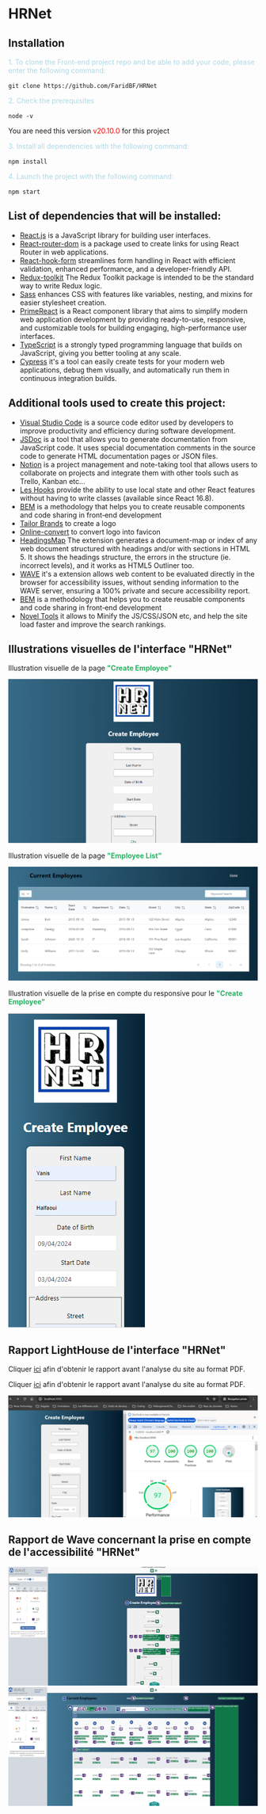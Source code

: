 # HRNet

## Installation

<span style="color:  #ADD8E6">1. To clone the Front-end project repo and be able to add your code, please enter the following command:</span>

```
git clone https://github.com/FaridBF/HRNet
```

<span style="color:  #ADD8E6">2. Check the prerequisites</span>

```
node -v
```

You are need this version <span style="color: #FF0000"> v20.10.0</span> for this project

<span style="color:  #ADD8E6">3. Install all dependencies with the following command:</span>

```
npm install
```

<span style="color:  #ADD8E6">4. Launch the project with the following command:

```
npm start
```

## List of dependencies that will be installed:

- [React.js](https://fr.reactjs.org/) is a JavaScript library for building user interfaces.
- [React-router-dom](https://www.npmjs.com/package/react-router-dom) is a package used to create links for using React Router in web applications.
- [React-hook-form](https://react-hook-form.co) streamlines form handling in React with efficient validation, enhanced performance, and a developer-friendly API.
- [Redux-toolkit](https://www.npmjs.com/package/@reduxjs/toolkit) The Redux Toolkit package is intended to be the standard way to write Redux logic.
- [Sass](https://sass-lang.com/) enhances CSS with features like variables, nesting, and mixins for easier stylesheet creation.
- [PrimeReact](https://primereact.org/) is a React component library that aims to simplify modern web application development by providing ready-to-use, responsive, and customizable tools for building engaging, high-performance user interfaces.
- [TypeScript](https://www.typescriptlang.org/) is a strongly typed programming language that builds on JavaScript, giving you better tooling at any scale.
- [Cypress](https://www.cypress.io/) it's a tool can easily create tests for your modern web applications, debug them visually, and automatically run them in continuous integration builds.

## Additional tools used to create this project:

- [Visual Studio Code](https://code.visualstudio.com/) is a source code editor used by developers to improve productivity and efficiency during software development.
- [JSDoc](https://jsdoc.app/) is a tool that allows you to generate documentation from JavaScript code. It uses special documentation comments in the source code to generate HTML documentation pages or JSON files.
- [Notion](https://www.notion.so/) is a project management and note-taking tool that allows users to collaborate on projects and integrate them with other tools such as Trello, Kanban etc...
- [Les Hooks](https://fr.reactjs.org/docs/hooks-state.html) provide the ability to use local state and other React features without having to write classes (available since React 16.8).
- [BEM](https://getbem.com/) is a methodology that helps you to create reusable components and code sharing in front‑end development
- [Tailor Brands](https://www.tailorbrands.com/) to create a logo
- [Online-convert](https://www.online-convert.com/) to convert logo into favicon
- [HeadingsMap](https://chromewebstore.google.com/detail/headingsmap/flbjommegcjonpdmenkdiocclhjacmbi) The extension generates a document-map or index of any web document structured with headings and/or with sections in HTML 5. It shows the headings structure, the errors in the structure (ie. incorrect levels), and it works as HTML5 Outliner too.
- [WAVE](https://wave.webaim.org/extension/) it's a extension allows web content to be evaluated directly in the browser for accessibility issues, without sending information to the WAVE server, ensuring a 100% private and secure accessibility report.
- [BEM](https://getbem.com/) is a methodology that helps you to create reusable components and code sharing in front‑end development
- [Novel Tools](https://www.novel.tools/minify) it allows to Minify the JS/CSS/JSON etc, and help the site load faster and improve the search rankings.

## Illustrations visuelles de l'interface "HRNet"

Illustration visuelle de la page <span style="color:  #26B260">**"Create Employee"**</span>

<img src ="./src/assets/illustrationReadMe/IllustrationCreateEmployee.png" title = "Create Employee" alt = "Create Employee" />

Illustration visuelle de la page <span style="color:  #26B260">**"Employee List"**</span>

<img src ="./src/assets/illustrationReadMe/IllustrationEmployeeList.png" title = "Employee List" alt = "Employee List" />

Illustration visuelle de la prise en compte du responsive pour le <span style="color:  #26B260">**"Create Employee"**</span>

<img src ="./src/assets/illustrationReadMe/IllustrationResponsiveCreateEmployee.png" title = "Responsive Create Employee" alt = "Responsive Create Employee" />

## Rapport LightHouse de l'interface "HRNet"

Cliquer [ici](https://github.com/FaridBF/HRNet/blob/main/docs/lightHouse/lightHouseBeforeAnalyze.pdf) afin d'obtenir le rapport avant l'analyse du site au format PDF.

Cliquer [ici](https://github.com/FaridBF/HRNet/blob/main/docs/lightHouse/lightHouseAfterAnalyze.pdf) afin d'obtenir le rapport avant l'analyse du site au format PDF.

<img src ="./src/assets/illustrationReadMe/IllustrationLightHouse.png" title = "LightHouse" alt = "LightHouse" />

## Rapport de Wave concernant la prise en compte de l'accessibilité "HRNet"

<img src ="./src/assets/illustrationReadMe/IllustrationWavePageCreateEmployee.png" title = "Illustration Wave Page CreateEmployee" alt = "Illustration Wave Page CreateEmployee" />

<img src ="./src/assets/illustrationReadMe/IllustrationWavePageEmployeeList.png" title = "Illustration Wave Page Employee List" alt = "Illustration Wave Page EmployeeList" />
